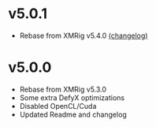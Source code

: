 # v5.0.1

- Rebase from XMRig v5.4.0 [(changelog)](doc/CHANGELOG.md)


# v5.0.0

- Rebase from XMRig v5.3.0
- Some extra DefyX optimizations
- Disabled OpenCL/Cuda
- Updated Readme and changelog